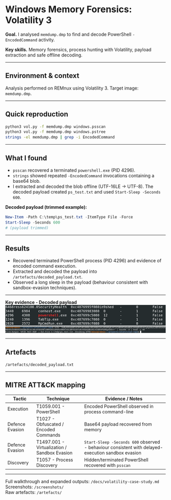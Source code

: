 # Windows Memory Forensics: Volatility 3

**Goal.** I analysed `memdump.dmp` to find and decode PowerShell `-EncodedCommand` activity.

**Key skills.** Memory forensics, process hunting with Volatility, payload extraction and safe offline decoding.

---

## Environment & context
Analysis performed on REMnux using Volatility 3. Target image: `memdump.dmp`.

---

## Quick reproduction

```bash
python3 vol.py -f memdump.dmp windows.psscan
python3 vol.py -f memdump.dmp windows.pstree
strings -el memdump.dmp | grep -i EncodedCommand
```

---

## What I found

- `psscan` recovered a terminated `powershell.exe` (PID 4296).  
- `strings` showed repeated `-EncodedCommand` invocations containing a base64 blob.  
- I extracted and decoded the blob offline (UTF-16LE → UTF-8). The decoded payload created `ps_test.txt` and used `Start-Sleep -Seconds 600`.

**Decoded payload (trimmed example):**
```powershell
New-Item -Path C:\temp\ps_test.txt -ItemType File -Force
Start-Sleep -Seconds 600
# (payload trimmed)
```

---

## Results

- Recovered terminated PowerShell process (PID 4296) and evidence of encoded command execution.  
- Extracted and decoded the payload into `/artefacts/decoded_payload.txt`.  
- Observed a long sleep in the payload (behaviour consistent with sandbox-evasion techniques).

---

**Key evidence - Decoded payload**
![Psscan snippet](screenshots/02-psscan_pid4296.png)
![Decoded payload snippet](screenshots/06-decoded_payload_snippet.png)

---

## Artefacts

`/artefacts/decoded_payload.txt`

---

## MITRE ATT&CK mapping

| Tactic          | Technique                                    | Evidence / Notes |
|-----------------|-----------------------------------------------|------------------|
| Execution       | T1059.001 - PowerShell                        | Encoded PowerShell observed in process command-line |
| Defence Evasion | T1027 - Obfuscated / Encoded Commands         | Base64 payload recovered from memory |
| Defence Evasion | T1497.001 - Virtualization / Sandbox Evasion  | `Start-Sleep -Seconds 600` observed - behaviour consistent with delayed-execution sandbox evasion |
| Discovery       | T1057 - Process Discovery                     | Hidden/terminated PowerShell recovered with `psscan` |

---

Full walkthrough and expanded outputs: `/docs/volatility-case-study.md`  
Screenshots: `/screenshots/`  
Raw artefacts: `/artefacts/`
